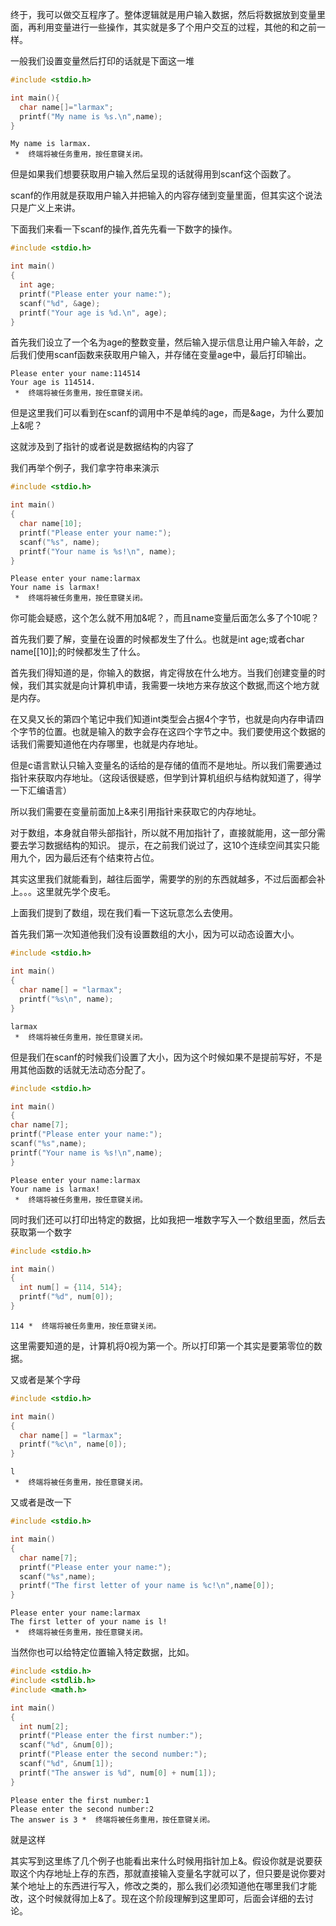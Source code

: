 终于，我可以做交互程序了。整体逻辑就是用户输入数据，然后将数据放到变量里面，再利用变量进行一些操作，其实就是多了个用户交互的过程，其他的和之前一样。

一般我们设置变量然后打印的话就是下面这一堆

``` c
#include <stdio.h>

int main(){
  char name[]="larmax";
  printf("My name is %s.\n",name);
}
```

``` output
My name is larmax.
 *  终端将被任务重用，按任意键关闭。
```

但是如果我们想要获取用户输入然后呈现的话就得用到scanf这个函数了。

scanf的作用就是获取用户输入并把输入的内容存储到变量里面，但其实这个说法只是广义上来讲。

下面我们来看一下scanf的操作,首先先看一下数字的操作。
``` c
#include <stdio.h>

int main()
{
  int age;
  printf("Please enter your name:");
  scanf("%d", &age);
  printf("Your age is %d.\n", age);
}
```

首先我们设立了一个名为age的整数变量，然后输入提示信息让用户输入年龄，之后我们使用scanf函数来获取用户输入，并存储在变量age中，最后打印输出。

``` output
Please enter your name:114514
Your age is 114514.
 *  终端将被任务重用，按任意键关闭。
```

但是这里我们可以看到在scanf的调用中不是单纯的age，而是&age，为什么要加上&呢？

这就涉及到了指针的或者说是数据结构的内容了

我们再举个例子，我们拿字符串来演示

``` c
#include <stdio.h>

int main()
{
  char name[10];
  printf("Please enter your name:");
  scanf("%s", name);
  printf("Your name is %s!\n", name);
}
```

``` output
Please enter your name:larmax
Your name is larmax!
 *  终端将被任务重用，按任意键关闭。 
```

你可能会疑惑，这个怎么就不用加&呢？，而且name变量后面怎么多了个10呢？

首先我们要了解，变量在设置的时候都发生了什么。也就是int age;或者char name[[10]];的时候都发生了什么。

首先我们得知道的是，你输入的数据，肯定得放在什么地方。当我们创建变量的时候，我们其实就是向计算机申请，我需要一块地方来存放这个数据,而这个地方就是内存。

在又臭又长的第四个笔记中我们知道int类型会占据4个字节，也就是向内存申请四个字节的位置。也就是输入的数字会存在这四个字节之中。我们要使用这个数据的话我们需要知道他在内存哪里，也就是内存地址。

但是c语言默认只输入变量名的话给的是存储的值而不是地址。所以我们需要通过指针来获取内存地址。（这段话很疑惑，但学到计算机组织与结构就知道了，得学一下汇编语言）

所以我们需要在变量前面加上&来引用指针来获取它的内存地址。

对于数组，本身就自带头部指针，所以就不用加指针了，直接就能用，这一部分需要去学习数据结构的知识。
提示，在之前我们说过了，这10个连续空间其实只能用九个，因为最后还有个结束符占位。

其实这里我们就能看到，越往后面学，需要学的别的东西就越多，不过后面都会补上。。。这里就先学个皮毛。


上面我们提到了数组，现在我们看一下这玩意怎么去使用。

首先我们第一次知道他我们没有设置数组的大小，因为可以动态设置大小。

``` c
#include <stdio.h>

int main()
{
  char name[] = "larmax";
  printf("%s\n", name);
}
```

``` output
larmax
 *  终端将被任务重用，按任意键关闭。
```

但是我们在scanf的时候我们设置了大小，因为这个时候如果不是提前写好，不是用其他函数的话就无法动态分配了。

``` c
#include <stdio.h>

int main()
{
char name[7];
printf("Please enter your name:");
scanf("%s",name);
printf("Your name is %s!\n",name);
}
```

``` output
Please enter your name:larmax
Your name is larmax!
 *  终端将被任务重用，按任意键关闭。
```

同时我们还可以打印出特定的数据，比如我把一堆数字写入一个数组里面，然后去获取第一个数字

``` c
#include <stdio.h>

int main()
{
  int num[] = {114, 514};
  printf("%d", num[0]);
}
```

``` optput
114 *  终端将被任务重用，按任意键关闭。 
```

这里需要知道的是，计算机将0视为第一个。所以打印第一个其实是要第零位的数据。

又或者是某个字母

``` c
#include <stdio.h>

int main()
{
  char name[] = "larmax";
  printf("%c\n", name[0]);
}
```

``` output
l
 *  终端将被任务重用，按任意键关闭。 
```

又或者是改一下

``` c
#include <stdio.h>

int main()
{
  char name[7];
  printf("Please enter your name:");
  scanf("%s",name);
  printf("The first letter of your name is %c!\n",name[0]);
}
```

``` output
Please enter your name:larmax
The first letter of your name is l!
 *  终端将被任务重用，按任意键关闭。 
```

当然你也可以给特定位置输入特定数据，比如。

``` c
#include <stdio.h>
#include <stdlib.h>
#include <math.h>

int main()
{
  int num[2];
  printf("Please enter the first number:");
  scanf("%d", &num[0]);
  printf("Please enter the second number:");
  scanf("%d", &num[1]);
  printf("The answer is %d", num[0] + num[1]);
}
```

``` output
Please enter the first number:1
Please enter the second number:2
The answer is 3 *  终端将被任务重用，按任意键关闭。 
```

就是这样

其实写到这里练了几个例子也能看出来什么时候用指针加上&。假设你就是说要获取这个内存地址上存的东西，那就直接输入变量名字就可以了，但只要是说你要对某个地址上的东西进行写入，修改之类的，那么我们必须知道他在哪里我们才能改，这个时候就得加上&了。现在这个阶段理解到这里即可，后面会详细的去讨论。